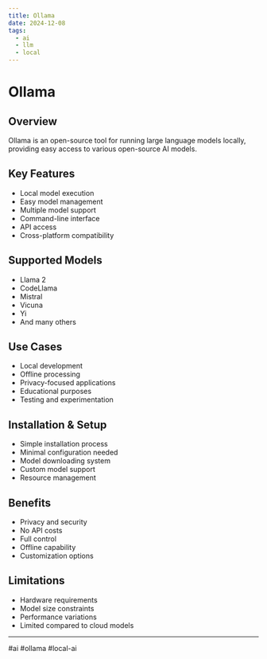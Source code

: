 ```yaml
---
title: Ollama
date: 2024-12-08
tags:
  - ai
  - llm
  - local
---
```


# Ollama

## Overview
Ollama is an open-source tool for running large language models locally, providing easy access to various open-source AI models.

## Key Features
- Local model execution
- Easy model management
- Multiple model support
- Command-line interface
- API access
- Cross-platform compatibility

## Supported Models
- Llama 2
- CodeLlama
- Mistral
- Vicuna
- Yi
- And many others

## Use Cases
- Local development
- Offline processing
- Privacy-focused applications
- Educational purposes
- Testing and experimentation

## Installation & Setup
- Simple installation process
- Minimal configuration needed
- Model downloading system
- Custom model support
- Resource management

## Benefits
- Privacy and security
- No API costs
- Full control
- Offline capability
- Customization options

## Limitations
- Hardware requirements
- Model size constraints
- Performance variations
- Limited compared to cloud models

---

#ai #ollama #local-ai